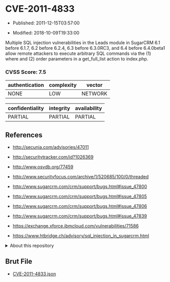 # CVE-2011-4833

- Published: 2011-12-15T03:57:00

- Modified: 2018-10-09T19:33:00

Multiple SQL injection vulnerabilities in the Leads module in SugarCRM 6.1 before 6.1.7, 6.2 before 6.2.4, 6.3 before 6.3.0RC3, and 6.4 before 6.4.0beta1 allow remote attackers to execute arbitrary SQL commands via the (1) where and (2) order parameters in a get_full_list action to index.php.

### CVSS Score: **7.5**

| authentication | complexity | vector |
| --- | --- | --- |
| NONE | LOW | NETWORK |

| confidentiality | integrity | availability |
| --- | --- | --- |
| PARTIAL | PARTIAL | PARTIAL |

## References

* http://secunia.com/advisories/47011

* http://securitytracker.com/id?1026369

* http://www.osvdb.org/77459

* http://www.securityfocus.com/archive/1/520685/100/0/threaded

* http://www.sugarcrm.com/crm/support/bugs.html#issue_47800

* http://www.sugarcrm.com/crm/support/bugs.html#issue_47805

* http://www.sugarcrm.com/crm/support/bugs.html#issue_47806

* http://www.sugarcrm.com/crm/support/bugs.html#issue_47839

* https://exchange.xforce.ibmcloud.com/vulnerabilities/71586

* https://www.htbridge.ch/advisory/sql_injection_in_sugarcrm.html

<details>
<summary>About this repository</summary> 

  This repository is part of the project [Live Hack CVE](https://github.com/Live-Hack-CVE). Main website can be found [www.live-hack.org](https://www.live-hack.org) 
  
  Made by [Sn0wAlice](https://github.com/Sn0wAlice) for the people that care about security and need to have a feed of the latest CVEs. Hope you enjoy it, don't forget to star the repo and follow me on [Twitter](https://twitter.com/Sn0wAlice) and [Github](https://github.com/Sn0wAlice). And that is my [personnal website](https://www.alice-snow.me/)

  - [Home Page](https://github.com/Live-Hack-CVE)
  - [Framework](https://github.com/Live-Hack-CVE/cve-framework)
  - [CVE database](https://github.com/Live-Hack-CVE/full_database)
  - [Changelog](https://github.com/Live-Hack-CVE/Changelog)
</details>

## Brut File

* [CVE-2011-4833.json](https://raw.githubusercontent.com/Live-Hack-CVE/full_database/main/cves/2011/CVE-2011-4833.json)

